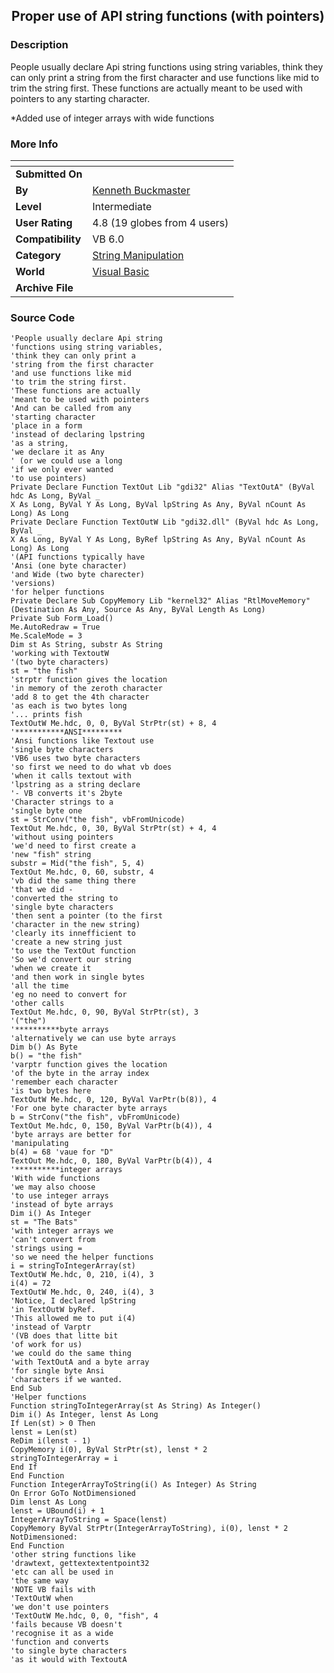 ﻿<div align="center">

## Proper use of API string functions \(with pointers\)


</div>

### Description

People usually declare Api string functions using string variables, think they can only print a string from the first character and use functions like mid to trim the string first. These functions are actually meant to be used with pointers to any starting character.

*Added use of integer arrays with wide functions
 
### More Info
 


<span>             |<span>
---                |---
**Submitted On**   |
**By**             |[Kenneth Buckmaster](https://github.com/Planet-Source-Code/PSCIndex/blob/master/ByAuthor/kenneth-buckmaster.md)
**Level**          |Intermediate
**User Rating**    |4.8 (19 globes from 4 users)
**Compatibility**  |VB 6\.0
**Category**       |[String Manipulation](https://github.com/Planet-Source-Code/PSCIndex/blob/master/ByCategory/string-manipulation__1-5.md)
**World**          |[Visual Basic](https://github.com/Planet-Source-Code/PSCIndex/blob/master/ByWorld/visual-basic.md)
**Archive File**   |[](https://github.com/Planet-Source-Code/kenneth-buckmaster-proper-use-of-api-string-functions-with-pointers__1-72035/archive/master.zip)





### Source Code

```
'People usually declare Api string
'functions using string variables,
'think they can only print a
'string from the first character
'and use functions like mid
'to trim the string first.
'These functions are actually
'meant to be used with pointers
'And can be called from any
'starting character
'place in a form
'instead of declaring lpstring
'as a string,
'we declare it as Any
' (or we could use a long
'if we only ever wanted
'to use pointers)
Private Declare Function TextOut Lib "gdi32" Alias "TextOutA" (ByVal hdc As Long, ByVal _
X As Long, ByVal Y As Long, ByVal lpString As Any, ByVal nCount As Long) As Long
Private Declare Function TextOutW Lib "gdi32.dll" (ByVal hdc As Long, ByVal _
X As Long, ByVal Y As Long, ByRef lpString As Any, ByVal nCount As Long) As Long
'(API functions typically have
'Ansi (one byte character)
'and Wide (two byte charecter)
'versions)
'for helper functions
Private Declare Sub CopyMemory Lib "kernel32" Alias "RtlMoveMemory" (Destination As Any, Source As Any, ByVal Length As Long)
Private Sub Form_Load()
Me.AutoRedraw = True
Me.ScaleMode = 3
Dim st As String, substr As String
'working with TextoutW
'(two byte characters)
st = "the fish"
'strptr function gives the location
'in memory of the zeroth character
'add 8 to get the 4th character
'as each is two bytes long
'... prints fish
TextOutW Me.hdc, 0, 0, ByVal StrPtr(st) + 8, 4
'***********ANSI*********
'Ansi functions like Textout use
'single byte characters
'VB6 uses two byte characters
'so first we need to do what vb does
'when it calls textout with
'lpstring as a string declare
'- VB converts it's 2byte
'Character strings to a
'single byte one
st = StrConv("the fish", vbFromUnicode)
TextOut Me.hdc, 0, 30, ByVal StrPtr(st) + 4, 4
'without using pointers
'we'd need to first create a
'new "fish" string
substr = Mid("the fish", 5, 4)
TextOut Me.hdc, 0, 60, substr, 4
'vb did the same thing there
'that we did -
'converted the string to
'single byte characters
'then sent a pointer (to the first
'character in the new string)
'clearly its innefficient to
'create a new string just
'to use the TextOut function
'So we'd convert our string
'when we create it
'and then work in single bytes
'all the time
'eg no need to convert for
'other calls
TextOut Me.hdc, 0, 90, ByVal StrPtr(st), 3
'("the")
'**********byte arrays
'alternatively we can use byte arrays
Dim b() As Byte
b() = "the fish"
'varptr function gives the location
'of the byte in the array index
'remember each character
'is two bytes here
TextOutW Me.hdc, 0, 120, ByVal VarPtr(b(8)), 4
'For one byte character byte arrays
b = StrConv("the fish", vbFromUnicode)
TextOut Me.hdc, 0, 150, ByVal VarPtr(b(4)), 4
'byte arrays are better for
'manipulating
b(4) = 68 'vaue for "D"
TextOut Me.hdc, 0, 180, ByVal VarPtr(b(4)), 4
'**********integer arrays
'With wide functions
'we may also choose
'to use integer arrays
'instead of byte arrays
Dim i() As Integer
st = "The Bats"
'with integer arrays we
'can't convert from
'strings using =
'so we need the helper functions
i = stringToIntegerArray(st)
TextOutW Me.hdc, 0, 210, i(4), 3
i(4) = 72
TextOutW Me.hdc, 0, 240, i(4), 3
'Notice, I declared lpString
'in TextOutW byRef.
'This allowed me to put i(4)
'instead of Varptr
'(VB does that litte bit
'of work for us)
'we could do the same thing
'with TextOutA and a byte array
'for single byte Ansi
'characters if we wanted.
End Sub
'Helper functions
Function stringToIntegerArray(st As String) As Integer()
Dim i() As Integer, lenst As Long
If Len(st) > 0 Then
lenst = Len(st)
ReDim i(lenst - 1)
CopyMemory i(0), ByVal StrPtr(st), lenst * 2
stringToIntegerArray = i
End If
End Function
Function IntegerArrayToString(i() As Integer) As String
On Error GoTo NotDimensioned
Dim lenst As Long
lenst = UBound(i) + 1
IntegerArrayToString = Space(lenst)
CopyMemory ByVal StrPtr(IntegerArrayToString), i(0), lenst * 2
NotDimensioned:
End Function
'other string functions like
'drawtext, gettextextentpoint32
'etc can all be used in
'the same way
'NOTE VB fails with
'TextOutW when
'we don't use pointers
'TextOutW Me.hdc, 0, 0, "fish", 4
'fails because VB doesn't
'recognise it as a wide
'function and converts
'to single byte characters
'as it would with TextoutA
```

